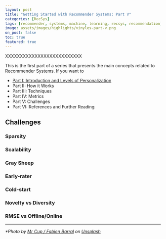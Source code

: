 ```yaml
---
layout: post
title: "Getting Started with Recommender Systems: Part V"
categories: [RecSys]
tags: [recommender, systems, machine, learning, recsys, recommendation]
image: assets/images/highlights/vinyles-part-v.png
on_post: false
toc: true
featured: true
---
```


XXXXXXXXXXXXXXXXXXXXXXXXXX

This is the first part of a series that presents the main concepts related to Recommender Systems. If you want to 

* [Part I: Introduction and Levels of Personalization](https://vcrmartinez.com/2019/08/13/Getting_Started_with_Recommender_Systems_Part_I)
* Part II: How it Works
* Part III: Techniques
* Part IV: Metrics
* Part V: Challenges
* Part VI: References and Further Reading


## Challenges
### Sparsity
### Scalability
### Gray Sheep
### Early-rater
### Cold-start
### Novelty vs Diversity
### RMSE vs Offline/Online


  
---


*\*Photo by [Mr Cup / Fabien Barral](https://unsplash.com/photos/o6GEPQXnqMY) on [Unsplash](https://unsplash.com)*
